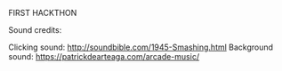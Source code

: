FIRST HACKTHON

Sound credits:

Clicking sound: http://soundbible.com/1945-Smashing.html 
Background sound: https://patrickdearteaga.com/arcade-music/ 